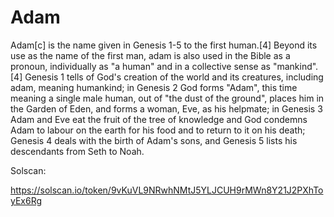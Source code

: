 # Adam
Adam[c] is the name given in Genesis 1-5 to the first human.[4] Beyond its use as the name of the first man, adam is also used in the Bible as a pronoun, individually as "a human" and in a collective sense as "mankind".[4] Genesis 1 tells of God's creation of the world and its creatures, including adam, meaning humankind; in Genesis 2 God forms "Adam", this time meaning a single male human, out of "the dust of the ground", places him in the Garden of Eden, and forms a woman, Eve, as his helpmate; in Genesis 3 Adam and Eve eat the fruit of the tree of knowledge and God condemns Adam to labour on the earth for his food and to return to it on his death; Genesis 4 deals with the birth of Adam's sons, and Genesis 5 lists his descendants from Seth to Noah.

Solscan:

https://solscan.io/token/9vKuVL9NRwhNMtJ5YLJCUH9rMWn8Y21J2PXhToyEx6Rg
